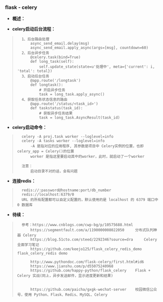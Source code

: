 ### flask - celery
- **概述：**
>
>
>
>
>

- **celery启动后台流程：**
>       1、后台路由处理
>           async_send_email.delay(msg)
>           async_send_email.apply_async(args=[msg], countdown=60)
>       2、后台异步任务
>           @celery.task(bind=True)
>           def long_task(self):
>               self.update_state(state=u'处理中', meta={'current': i, 'total': total})
>       3、启动后台任务
>           @app.route('/longtask')
>           def longtask():
>               # 开启异步任务
>               task = long_task.apply_async()
>       4、获取任务状态信息的路由
>           @app.route('/status/<task_id>')
>           def taskstatus(task_id):
>               # 获取异步任务结果
>               task = long_task.AsyncResult(task_id)
>

- **celery启动命令：**
>       celery -A proj.task worker --loglevel=info
>       celery -A tasks worker --loglevel=info
>           -A 是指对应的应用程序, 其参数是项目中 Celery实例的位置，也即 celery_app = Celery()的位置
>           worker 是指这里要启动其中的worker，此时，就启动了一个worker
>
>       注意：
>           启动目录不对的话，会有问题
>

- **连接redis：**
>       redis://:password@hostname:port/db_number
>       redis://localhost:6379/0
>       URL 的所有配置都可以自定义配置的，默认使用的是 localhost 的 6379 端口中 0 数据库
>
>
>
>
>
>
>
>

- **待续：**
>       参考：https://www.cnblogs.com/cwp-bg/p/10575688.html
>           https://segmentfault.com/a/1190000008022050     分布式队列神器 Celery
>           https://blog.51cto.com/steed/2292346?source=dra     Celery 全面学习笔记
>           https://github.com/keejo125/flask_celery_redis_demo     flask_celery_redis demo
>
>           http://www.pythondoc.com/flask-celery/first.html#id6
>           https://www.jianshu.com/p/d55075240968
>           https://github.com/happy-python/flask_celery    Flask + Celery 实战(同上，异步发送邮件，显示进度更新和结果)
>
>
>           https://github.com/paicha/gxgk-wechat-server    校园微信公众号，使用 Python、Flask、Redis、MySQL、Celery
>
>
>
>
>
>
>
>
>
>
>
>
>
>
>
>
>
>
>
>
>
>
>
>
>

